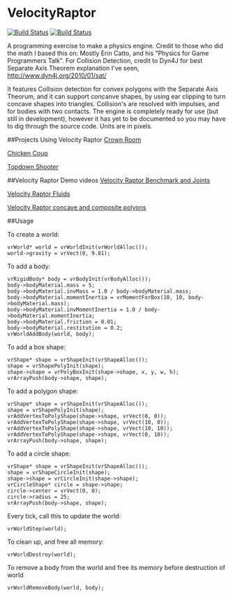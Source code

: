 # VelocityRaptor
[![Build Status](https://upload.wikimedia.org/wikipedia/commons/f/f8/License_icon-mit-88x31-2.svg)]()
[![Build Status](https://travis-ci.org/Mithreindeir/VelocityRaptor.svg?branch=master)](https://travis-ci.org/Mithreindeir/VelocityRaptor)

A programming exercise to make a physics engine. 
Credit to those who did the math I based this on:
Mostly Erin Catto, and his "Physics for Game Programmers Talk".
For Collision Detection, credit to Dyn4J for best Separate Axis Theorem explanation I've seen,
http://www.dyn4j.org/2010/01/sat/

It features Collision detection for convex polygons with the Separate Axis Theorum, and it can support concanve shapes, by using ear clipping to turn concave shapes into triangles. Collision's are resolved with impulses, and for bodies with two contacts. The engine is completely ready for use (but still in development), however it has yet to be documented so you may have to dig through the source code. Units are in pixels.

##Projects Using Velocity Raptor
[Crown Room](https://www.youtube.com/watch?v=mb8CKdHvIpo)

[Chicken Coup](https://www.youtube.com/watch?v=Fd2WpBGHzi4)

[Topdown Shooter](https://www.youtube.com/watch?v=gGHBFwacEIc)

##Velocity Raptor Demo videos
[Velocity Raptor Benchmark and Joints](https://www.youtube.com/watch?v=uhLYXmzzZp8&index=1&list=PLbl-UC7p03cuFCSpCfEVoQxMQfcG3zm9K)

[Velocity Raptor Fluids](https://www.youtube.com/watch?v=pnyTvRR69EI&index=2&list=PLbl-UC7p03cuFCSpCfEVoQxMQfcG3zm9K)

[Velocity Raptor concave and composite polyons](https://youtu.be/nplQNW8RBYk)

##Usage

To create a world:

    vrWorld* world = vrWorldInit(vrWorldAlloc());
    world->gravity = vrVect(0, 9.81);
    
To add a body:

    vrRigidBody* body = vrBodyInit(vrBodyAlloc());
    body->bodyMaterial.mass = 5;
    body->bodyMaterial.invMass = 1.0 / body->bodyMaterial.mass;
    body->bodyMaterial.momentInertia = vrMomentForBox(10, 10, body->bodyMaterial.mass);
    body->bodyMaterial.invMomentInertia = 1.0 / body->bodyMaterial.momentInertia;
    body->bodyMaterial.friction = 0.01;
    body->bodyMaterial.restitution = 0.2;
    vrWorldAddBody(world, body);
    
To add a box shape:

    vrShape* shape = vrShapeInit(vrShapeAlloc());
    shape = vrShapePolyInit(shape);
    shape->shape = vrPolyBoxInit(shape->shape, x, y, w, h);
    vrArrayPush(body->shape, shape);
    
To add a polygon shape:

    vrShape* shape = vrShapeInit(vrShapeAlloc());
    shape = vrShapePolyInit(shape);
    vrAddVertexToPolyShape(shape->shape, vrVect(0, 0));
    vrAddVertexToPolyShape(shape->shape, vrVect(10, 0));
    vrAddVertexToPolyShape(shape->shape, vrVect(10, 10));
    vrAddVertexToPolyShape(shape->shape, vrVect(0, 10));
    vrArrayPush(body->shape, shape);
    
To add a circle shape:

    vrShape* shape = vrShapeInit(vrShapeAlloc());
    shape = vrShapeCircleInit(shape);
    shape->shape = vrCircleInit(shape->shape);
    vrCircleShape* circle = shape->shape;
    circle->center = vrVect(0, 0);
    circle->radius = 25;
    vrArrayPush(body->shape, shape);

Every tick, call this to update the world:

    vrWorldStep(world);
    
To clean up, and free all memory:

    vrWorldDestroy(world);
    
To remove a body from the world and free its memory  before destruction of world

    vrWorldRemoveBody(world, body);
